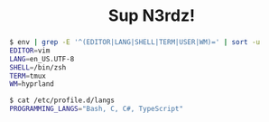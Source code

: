 <h1 align="center">Sup N3rdz!</h1>

###

```bash
$ env | grep -E '^(EDITOR|LANG|SHELL|TERM|USER|WM)=' | sort -u
EDITOR=vim
LANG=en_US.UTF-8
SHELL=/bin/zsh
TERM=tmux
WM=hyprland

$ cat /etc/profile.d/langs
PROGRAMMING_LANGS="Bash, C, C#, TypeScript"
```


